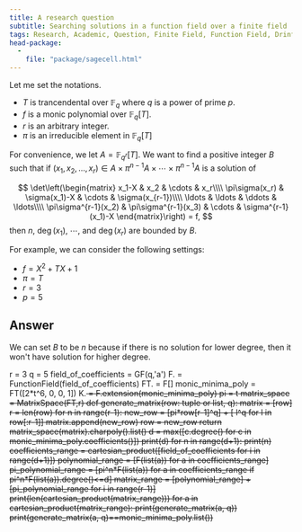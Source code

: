 ```yaml
---
title: A research question
subtitle: Searching solutions in a function field over a finite field 
tags: Research, Academic, Question, Finite Field, Function Field, Drinfeld Module
head-package:
  -
    file: "package/sagecell.html"
---
```


Let me set the notations.

* $T$ is trancendental over $\mathbb{F}_{q}$ where $q$ is a power of prime $p$.
* $f$ is a monic polynomial over $\mathbb{F}_{q}[T]$.
* $r$ is an arbitrary integer.
* $\pi$ is an irreducible element in $\mathbb{F}_q[T]$

For convenience, we let $A=\mathbb{F}_{q^r}[T]$. We want to find a positive integer $B$ such that if $(x_1,x_2,\ldots, x_r)\in A\times\pi^{n-1}A\times\cdots\times\pi^{n-1}A$ is a solution of

$$
\det\left(\begin{matrix}
x_1-X & x_2 & \cdots & x_r\\\\
\pi\sigma(x_r) & \sigma(x_1)-X & \cdots & \sigma(x_{r-1})\\\\
\ldots & \ldots & \ddots & \ldots\\\\
\pi\sigma^{r-1}(x_2) & \pi\sigma^{r-1}(x_3) & \cdots & \sigma^{r-1}(x_1)-X
\end{matrix}\right) = f,
$$
then $n$, $\deg(x_1)$, $\cdots$, and $\deg(x_r)$ are bounded by $B$.

For example, we can consider the following settings:
* $f=X^2+TX+1$
* $\pi = T$
* $r = 3$
* $p = 5$

## Answer

We can set $B$ to be $n$ because if there is no solution for lower degree, then it won't have solution for higher degree. 

<div class="compute">
r = 3
q = 5
field_of_coefficients = GF(q,'a')
F.<t> = FunctionField(field_of_coefficients)
FT.<X> = F[]
monic_minima_poly = FT([2*t^6, 0, 0, 1])
K.<s> = F.extension(monic_minima_poly)
pi = t
matrix_space = MatrixSpace(FT,r)
def generate_matrix(row: tuple or list, q):
    matrix = [row]
    r = len(row)
    for n in range(r-1):
        new_row = [pi*row[r-1]^q] + [ l^q for l in row[:r-1]]
        matrix.append(new_row)
        row = new_row
    return matrix_space(matrix).charpoly().list()
d = max([c.degree() for c in monic_minima_poly.coefficients()])
print(d)
for n in range(d+1):
    print(n)
    coefficients_range = cartesian_product([field_of_coefficients for i in range(d+1)])
    polynomial_range = [F(list(a)) for a in coefficients_range]
    pi_polynomial_range = [pi^n*F(list(a)) for a in coefficients_range if pi^n*F(list(a)).degree()<=d]
    matrix_range = [polynomial_range] + [pi_polynomial_range for i in range(r-1)]
    print(len(cartesian_product(matrix_range)))
    for a in cartesian_product(matrix_range):
        print(generate_matrix(a, q))
        print(generate_matrix(a, q)==monic_minima_poly.list())

</div>
